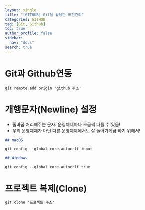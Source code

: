 ```yaml
---
layout: single
title: "[GITHUB] Git을 활용한 버전관리"
categories: GITHUB
tag: [Git, Github]
toc: true
author_profile: false
sidebar:
  nav: "docs"
search: true
---
```


# Git과 Github연동

```
git remote add origin 'github 주소'
```

# 개행문자(Newline) 설정

- 줄바꿈 처리해주는 문자: 운영체제마다 조금씩 다를 수 있음!
- 우리 운영체제가 아닌 다른 운영체제에서도 잘 돌아가게끔 하기 위해서!

```md
## macOS

git config --global core.autocrlf input

## Windows

git config --global core.autocrlf true
```

# 프로젝트 복제(Clone)

```md
git clone '프로젝트 주소'
```
